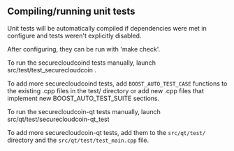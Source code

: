 Compiling/running unit tests
------------------------------------

Unit tests will be automatically compiled if dependencies were met in configure
and tests weren't explicitly disabled.

After configuring, they can be run with 'make check'.

To run the securecloudcoind tests manually, launch src/test/test_securecloudcoin .

To add more securecloudcoind tests, add `BOOST_AUTO_TEST_CASE` functions to the existing
.cpp files in the test/ directory or add new .cpp files that
implement new BOOST_AUTO_TEST_SUITE sections.

To run the securecloudcoin-qt tests manually, launch src/qt/test/securecloudcoin-qt_test

To add more securecloudcoin-qt tests, add them to the `src/qt/test/` directory and
the `src/qt/test/test_main.cpp` file.
